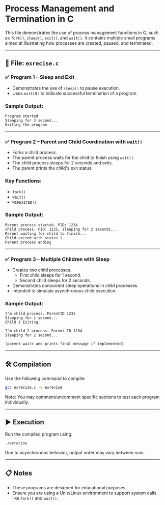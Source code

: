 
# Process Management and Termination in C

This file demonstrates the use of process management functions in C, such as `fork()`, `sleep()`, `exit()`, and `wait()`. It contains multiple small programs aimed at illustrating how processes are created, paused, and terminated.

---

## 📄 File: `exrecise.c`

### ✅ Program 1 – Sleep and Exit

- Demonstrates the use of `sleep()` to pause execution.
- Uses `exit(0)` to indicate successful termination of a program.

### Sample Output:
```
Program started
Sleeping for 3 second...
Exiting the program
```

---

### ✅ Program 2 – Parent and Child Coordination with `wait()`

- Forks a child process.
- The parent process waits for the child to finish using `wait()`.
- The child process sleeps for 2 seconds and exits.
- The parent prints the child's exit status.

### Key Functions:
- `fork()`
- `wait()`
- `WIFEXITED()`

### Sample Output:
```
Parent process started. PID: 1234
child process. PID: 1235, sleeping for 2 seconds...
Parent waiting for child to finish...
Child exited with status 1
Parent process ending
```

---

### ✅ Program 3 – Multiple Children with Sleep

- Creates two child processes.
  - First child sleeps for 1 second.
  - Second child sleeps for 2 seconds.
- Demonstrates concurrent sleep operations in child processes.
- Intended to simulate asynchronous child execution.

### Sample Output:
```
I'm child process. ParentID 1234
Sleeping for 1 second...
Child 1 Exiting.

I'm child 2 process. Parent ID 1234
Sleeping for 2 second...

(parent waits and prints final message if implemented)
```

---

## 🛠 Compilation

Use the following command to compile:

```bash
gcc exrecise.c -o exrecise
```

Note: You may comment/uncomment specific sections to test each program individually.

---

## ▶️ Execution

Run the compiled program using:

```bash
./exrecise
```

Due to asynchronous behavior, output order may vary between runs.

---

## 📋 Notes

- These programs are designed for educational purposes.
- Ensure you are using a Unix/Linux environment to support system calls like `fork()` and `wait()`.

